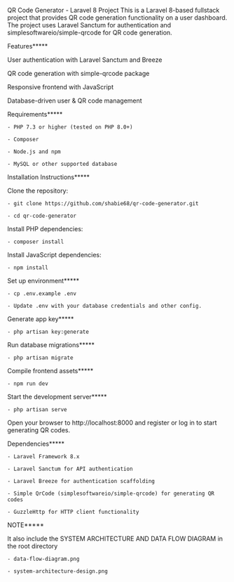 QR Code Generator - Laravel 8 Project
This is a Laravel 8-based fullstack project that provides QR code generation functionality on a user dashboard. The project uses Laravel Sanctum for authentication and simplesoftwareio/simple-qrcode for QR code generation.

Features*****

User authentication with Laravel Sanctum and Breeze

QR code generation with simple-qrcode package

Responsive frontend with JavaScript

Database-driven user & QR code management


Requirements*****

	- PHP 7.3 or higher (tested on PHP 8.0+)

	- Composer

	- Node.js and npm

	- MySQL or other supported database


Installation Instructions*****

Clone the repository:

	- git clone https://github.com/shabie68/qr-code-generator.git

	- cd qr-code-generator


Install PHP dependencies:

	- composer install


Install JavaScript dependencies:

	- npm install


Set up environment*****

	- cp .env.example .env

	- Update .env with your database credentials and other config.


Generate app key*****

	- php artisan key:generate


Run database migrations*****

	- php artisan migrate


Compile frontend assets*****

	- npm run dev


Start the development server*****

	- php artisan serve


Open your browser to http://localhost:8000 and register or log in to start generating QR codes.


Dependencies*****

	- Laravel Framework 8.x

	- Laravel Sanctum for API authentication

	- Laravel Breeze for authentication scaffolding

	- Simple QrCode (simplesoftwareio/simple-qrcode) for generating QR codes

	- GuzzleHttp for HTTP client functionality


NOTE***** 

It also include the SYSTEM ARCHITECTURE AND DATA FLOW DIAGRAM in the root directory

	- data-flow-diagram.png

	- system-architecture-design.png

